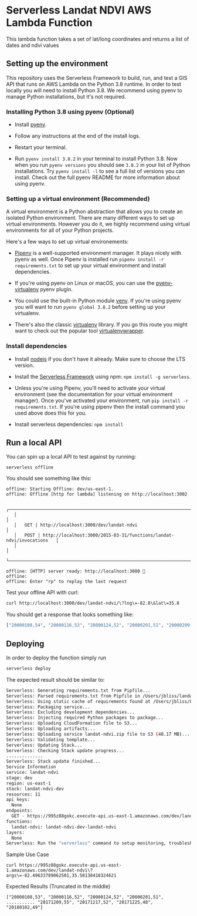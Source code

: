 # Serverless Landat NDVI AWS Lambda Function

This lambda function takes a set of lat/long coordinates and returns a list of dates and ndvi values

## Setting up the environment

This repository uses the Serverless Framework to build, run, and test a GIS API that runs on AWS Lambda on the Python 3.8 runtime. In order to test locally you will need to install Python 3.8. We recommend using pyenv to manage Python installations, but it's not required.


### Installing Python 3.8 using pyenv (Optional)

- Install [pyenv](https://github.com/pyenv/pyenv#installation).

- Follow any instructions at the end of the install logs.

- Restart your terminal.

- Run `pyenv install 3.8.2` in your terminal to install Python 3.8. Now when you run `pyenv versions` you should see `3.8.2` in your list of Python installations. Try `pyenv install -l` to see a full list of versions you can install. Check out the full pyenv README for more information about using pyenv.


### Setting up a virtual environment (Recommended)

A virtual environment is a Python abstraction that allows you to create an isolated Python environment. There are many different ways to set up virtual environments. However you do it, we highly recommend using virtual environments for all of your Python projects.

Here's a few ways to set up virtual environements:

- [Pipenv](https://pipenv.pypa.io/en/latest/) is a well-supported environment manager. It plays nicely with pyenv as well. Once Pipenv is installed run `pipenv install -r requirements.txt` to set up your virtual environment and install dependencies.

- If you're using pyenv on Linux or macOS, you can use the [pyenv-virtualenv](https://github.com/pyenv/pyenv-virtualenv#pyenv-virtualenv) pyenv plugin.

- You could use the built-in Python module [venv](https://docs.python.org/3/library/venv.html). If you're using pyenv you will want to run `pyenv global 3.8.2` before setting up your virtualenv.

- There's also the classic [virtualenv](https://virtualenv.pypa.io/en/latest/) library. If you go this route you might want to check out the popular tool [virtualenvwrapper](https://virtualenvwrapper.readthedocs.io/en/stable/).


### Install dependencies

- Install [nodejs](https://nodejs.org/en/) if you don't have it already. Make sure to choose the LTS version.

- Install the [Serverless Framework](https://serverless.com/framework/docs/getting-started/) using npm: `npm install -g serverless`.

- Unless you're using Pipenv, you'll need to activate your virtual environment (see the documentation for your virtual environment manager). Once you've activated your environment, run `pip install -r requirements.txt`. If you're using pipenv then the install command you used above does this for you.

- Install serverless dependencies: `npm install`


## Run a local API

You can spin up a local API to test against by running:

```serverless offline```

You should see something like this:

```
offline: Starting Offline: dev/us-east-1.
offline: Offline [http for lambda] listening on http://localhost:3002

   ┌───────────────────────────────────────────────────────────────────────────────┐
   │                                                                               │
   │   GET | http://localhost:3000/dev/landat-ndvi                                 │
   │   POST | http://localhost:3000/2015-03-31/functions/landat-ndvi/invocations   │
   │                                                                               │
   └───────────────────────────────────────────────────────────────────────────────┘

offline: [HTTP] server ready: http://localhost:3000 🚀
offline: 
offline: Enter "rp" to replay the last request
```

Test your offline API with curl:

```bash
curl http://localhost:3000/dev/landat-ndvi/\?lng\=-82.8\&lat\=35.8
```

You should get a response that looks something like:

```bash
["20000108,54", "20000116,53", "20000124,52", "20000201,51", "20000209,50", ...
```

## Deploying

In order to deploy the function simply run

```bash
serverless deploy
```

The expected result should be similar to:

```bash
Serverless: Generating requirements.txt from Pipfile...
Serverless: Parsed requirements.txt from Pipfile in /Users/jbliss/landat-ndvi/.serverless/requirements.txt...
Serverless: Using static cache of requirements found at /Users/jbliss/Library/Caches/serverless-python-requirements/1b64de819e599fff2506e5351b26bdd8092db40d01e8c3b85ebb91cd06bc7031_slspyc ...
Serverless: Packaging service...
Serverless: Excluding development dependencies...
Serverless: Injecting required Python packages to package...
Serverless: Uploading CloudFormation file to S3...
Serverless: Uploading artifacts...
Serverless: Uploading service landat-ndvi.zip file to S3 (48.17 MB)...
Serverless: Validating template...
Serverless: Updating Stack...
Serverless: Checking Stack update progress...
..............
Serverless: Stack update finished...
Service Information
service: landat-ndvi
stage: dev
region: us-east-1
stack: landat-ndvi-dev
resources: 11
api keys:
  None
endpoints:
  GET - https://995z88gokc.execute-api.us-east-1.amazonaws.com/dev/landat-ndvi
functions:
  landat-ndvi: landat-ndvi-dev-landat-ndvi
layers:
  None
Serverless: Run the "serverless" command to setup monitoring, troubleshooting and testing.
```

Sample Use Case
```
curl https://995z88gokc.execute-api.us-east-1.amazonaws.com/dev/landat-ndvi\?args\=-82.49633789062501,35.58138418324621
```

Expected Results (Truncated in the middle)
```
["20000108,53", "20000116,52", "20000124,52", "20000201,51", ........... "20171209,55", "20171217,52", "20171225,48", "20180102,49"]
```
